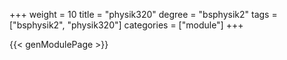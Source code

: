 +++
weight = 10
title = "physik320"
degree = "bsphysik2"
tags = ["bsphysik2", "physik320"]
categories = ["module"]
+++

{{< genModulePage >}}
